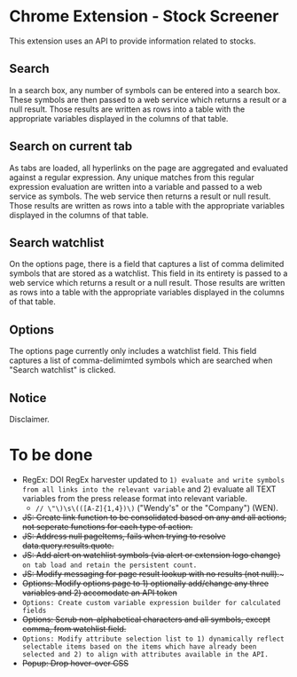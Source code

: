 # Chrome Extension - Stock Screener
This extension uses an API to provide information related to stocks.

## Search
In a search box, any number of symbols can be entered into a search box. These symbols are then passed to a web service which returns a result or a null result. Those results are written as rows into a table with the appropriate variables displayed in the columns of that table.

## Search on current tab
As tabs are loaded, all hyperlinks on the page are aggregated and evaluated against a regular expression. Any unique matches from this regular expression evaluation are written into a variable and passed to a web service as symbols. The web service then returns a result or null result. Those results are written as rows into a table with the appropriate variables displayed in the columns of that table.

## Search watchlist
On the options page, there is a field that captures a list of comma delimited symbols that are stored as a watchlist. This field in its entirety is passed to a web service which returns a result or a null result. Those results are written as rows into a table with the appropriate variables displayed in the columns of that table.

## Options
The options page currently only includes a watchlist field. This field captures a list of comma-delimimted symbols which are searched when "Search watchlist" is clicked.

## Notice
Disclaimer.

# To be done
- RegEx: DOI RegEx harvester updated to ```1) evaluate and write symbols from all links into the relevant variable``` and 2) evaluate all TEXT variables from the press release format into relevant variable.
  - ```// \"\)\s\(([A-Z]{1,4})\)``` ("Wendy's" or the "Company") (WEN).
- ~~JS: Create link function to be consolidated based on any and all actions, not seperate functions for each type of action.~~
- ~~JS: Address null pageItems, fails when trying to resolve data.query.results.quote.~~
- ~~JS: Add alert on watchlist symbols (via alert or extension logo change)~~ ```on tab load and retain the persistent count.```
- ~~JS: Modify messaging for page result lookup with no results (not null).~~~
- ~~Options: Modify options page to 1) optionally add/change any three variables and 2) accomodate an API token~~
- ```Options: Create custom variable expression builder for calculated fields```
- ~~Options: Scrub non-alphabetical characters and all symbols, except comma, from watchlist field.~~
- ```Options: Modify attribute selection list to 1) dynamically reflect selectable items based on the items which have already been selected and 2) to align with attributes available in the API.```
- ~~Popup: Drop hover-over CSS~~

